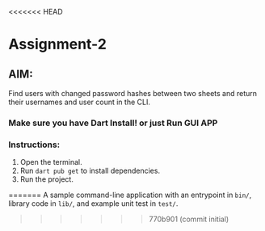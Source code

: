<<<<<<< HEAD
# Assignment-2
## AIM:
Find users with changed password hashes between two sheets and return their usernames and user count in the CLI.
### Make sure you have Dart Install! or just Run GUI APP 
### Instructions:
1. Open the terminal.
2. Run `dart pub get` to install dependencies.
3. Run the project.

=======
A sample command-line application with an entrypoint in `bin/`, library code
in `lib/`, and example unit test in `test/`.
>>>>>>> 770b901 (commit initial)
